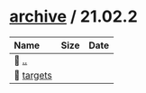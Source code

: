 ---
---

# [archive](/archive/) / 21.02.2


| Name | Size | Date |
|:---|---:|---|
| 📁 [..](../) | | |
| 📁 [targets](targets) | | |

